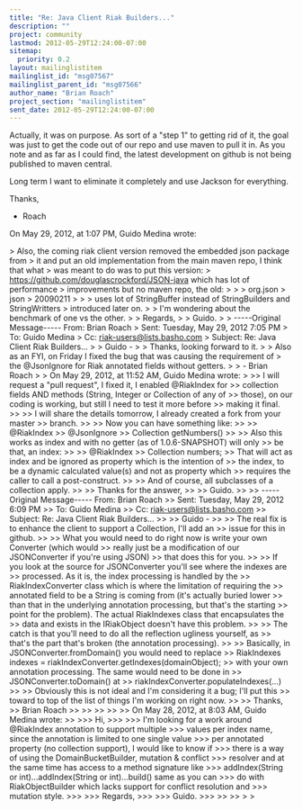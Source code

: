 ```yaml
---
title: "Re: Java Client Riak Builders..."
description: ""
project: community
lastmod: 2012-05-29T12:24:00-07:00
sitemap:
  priority: 0.2
layout: mailinglistitem
mailinglist_id: "msg07567"
mailinglist_parent_id: "msg07566"
author_name: "Brian Roach"
project_section: "mailinglistitem"
sent_date: 2012-05-29T12:24:00-07:00
---
```


Actually, it was on purpose. As sort of a "step 1" to getting rid of it, the 
goal was just to get the code out of our repo and use maven to pull it in. As 
you note and as far as I could find, the latest development on github is not 
being published to maven central. 

Long term I want to eliminate it completely and use Jackson for everything. 

Thanks,
- Roach


On May 29, 2012, at 1:07 PM, Guido Medina wrote:

&gt; Also, the coming riak client version removed the embedded json package from 
&gt; it and put an old implementation from the main maven repo, I think that what 
&gt; was meant to do was to put this version: 
&gt; https://github.com/douglascrockford/JSON-java which has lot of performance 
&gt; improvements but no maven repo, the old:
&gt; 
&gt; 
&gt; org.json
&gt; json
&gt; 20090211
&gt; 
&gt; 
&gt; uses lot of StringBuffer instead of StringBuilders and StringWritters 
&gt; introduced later on.
&gt; 
&gt; I'm wondering about the benchmark of one vs the other.
&gt; 
&gt; Regards,
&gt; 
&gt; Guido.
&gt; 
&gt; -----Original Message----- From: Brian Roach
&gt; Sent: Tuesday, May 29, 2012 7:05 PM
&gt; To: Guido Medina
&gt; Cc: riak-users@lists.basho.com
&gt; Subject: Re: Java Client Riak Builders...
&gt; 
&gt; Guido -
&gt; 
&gt; Thanks, looking forward to it.
&gt; 
&gt; Also as an FYI, on Friday I fixed the bug that was causing the requirement of 
&gt; the @JsonIgnore for Riak annotated fields without getters.
&gt; 
&gt; - Brian Roach
&gt; 
&gt; On May 29, 2012, at 11:52 AM, Guido Medina wrote:
&gt; 
&gt;&gt; I will request a "pull request", I fixed it, I enabled @RiakIndex for 
&gt;&gt; collection fields AND methods (String, Integer or Collection of any of 
&gt;&gt; those), on our coding is working, but still I need to test it more before 
&gt;&gt; making it final.
&gt;&gt; 
&gt;&gt; I will share the details tomorrow, I already created a fork from your master 
&gt;&gt; branch.
&gt;&gt; 
&gt;&gt; Now you can have something like:
&gt;&gt; 
&gt;&gt; @RiakIndex
&gt;&gt; @JsonIgnore
&gt;&gt; Collection getNumbers()
&gt;&gt; 
&gt;&gt; Also this works as index and with no getter (as of 1.0.6-SNAPSHOT) will only 
&gt;&gt; be that, an index:
&gt;&gt; 
&gt;&gt; @RiakIndex
&gt;&gt; Collection numbers;
&gt;&gt; That will act as index and be ignored as property which is the intention of 
&gt;&gt; the index, to be a dynamic calculated value(s) and not as property which 
&gt;&gt; requires the caller to call a post-construct.
&gt;&gt; 
&gt;&gt; And of course, all subclasses of a collection apply.
&gt;&gt; 
&gt;&gt; Thanks for the answer,
&gt;&gt; 
&gt;&gt; Guido.
&gt;&gt; 
&gt;&gt; -----Original Message----- From: Brian Roach
&gt;&gt; Sent: Tuesday, May 29, 2012 6:09 PM
&gt;&gt; To: Guido Medina
&gt;&gt; Cc: riak-users@lists.basho.com
&gt;&gt; Subject: Re: Java Client Riak Builders...
&gt;&gt; 
&gt;&gt; Guido -
&gt;&gt; 
&gt;&gt; The real fix is to enhance the client to support a Collection, I'll add an 
&gt;&gt; issue for this in github.
&gt;&gt; 
&gt;&gt; What you would need to do right now is write your own Converter (which would 
&gt;&gt; really just be a modification of our JSONConverter if you're using JSON) 
&gt;&gt; that does this for you.
&gt;&gt; 
&gt;&gt; If you look at the source for JSONConverter you'll see where the indexes are 
&gt;&gt; processed. As it is, the index processing is handled by the 
&gt;&gt; RiakIndexConverter class which is where the limitation of requiring the 
&gt;&gt; annotated field to be a String is coming from (it's actually buried lower 
&gt;&gt; than that in the underlying annotation processing, but that's the starting 
&gt;&gt; point for the problem). The actual RiakIndexes class that encapsulates the 
&gt;&gt; data and exists in the IRiakObject doesn't have this problem.
&gt;&gt; 
&gt;&gt; The catch is that you'll need to do all the reflection ugliness yourself, as 
&gt;&gt; that's the part that's broken (the annotation processing).
&gt;&gt; 
&gt;&gt; Basically, in JSONConverter.fromDomain() you would need to replace
&gt;&gt; RiakIndexes indexes = riakIndexConverter.getIndexes(domainObject);
&gt;&gt; with your own annotation processing. The same would need to be done in 
&gt;&gt; JSONConverter.toDomain() at
&gt;&gt; riakIndexConverter.populateIndexes(…)
&gt;&gt; 
&gt;&gt; Obviously this is not ideal and I'm considering it a bug; I'll put this 
&gt;&gt; toward to top of the list of things I'm working on right now.
&gt;&gt; 
&gt;&gt; Thanks,
&gt;&gt; Brian Roach
&gt;&gt; 
&gt;&gt; 
&gt;&gt; 
&gt;&gt; 
&gt;&gt; On May 28, 2012, at 8:03 AM, Guido Medina wrote:
&gt;&gt; 
&gt;&gt;&gt; Hi,
&gt;&gt;&gt; 
&gt;&gt;&gt; I'm looking for a work around @RiakIndex annotation to support multiple 
&gt;&gt;&gt; values per index name, since the annotation is limited to one single value 
&gt;&gt;&gt; per annotated property (no collection support), I would like to know if 
&gt;&gt;&gt; there is a way of using the DomainBucketBuilder, mutation & conflict 
&gt;&gt;&gt; resolver and at the same time has access to a method signature like 
&gt;&gt;&gt; addIndex(String or int)...addIndex(String or int)...build() same as you can 
&gt;&gt;&gt; do with RiakObjectBuilder which lacks support for conflict resolution and 
&gt;&gt;&gt; mutation style.
&gt;&gt;&gt; 
&gt;&gt;&gt; Regards,
&gt;&gt;&gt; 
&gt;&gt;&gt; Guido.
&gt;&gt;&gt; 
&gt;&gt; 
&gt;&gt; 
&gt; 
&gt; 
